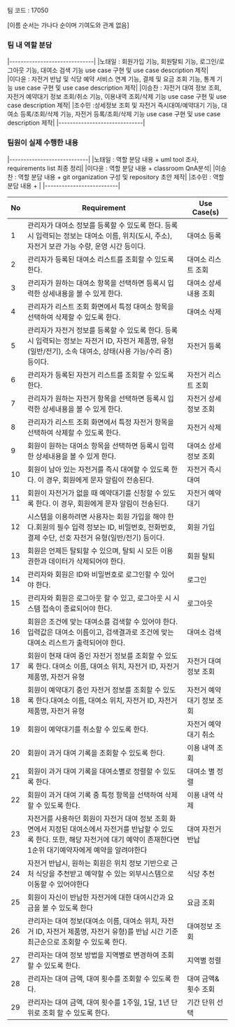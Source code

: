 팀 코드 : 17050

[이름 순서는 가나다 순이며 기여도와 관계 없음]


### 팀 내 역할 분담 
|------------------------------|
|노태일 : 회원가입 기능, 회원탈퇴 기능, 로그인/로그아웃 기능, 대여소 검색 기능  use case 구현 및 use case description 제작|  
|이다윤 : 자전거 반납 및 식당 예약 서비스 연계 기능, 결제 및 요금 조회 기능, 통계 기능 use case 구현 및 use case description 제작|
|이승찬 : 자전거 대여 정보 조회, 자전거 예약대기 정보 조회/취소 기능, 이용내역 조회/삭제 기능 use case 구현 및 use case description 제작|
|조수민 :상세정보 조회 및 자전거 즉시대여/예약대기 기능, 대여소 등록/조회/삭제 기능, 자전거 등록/조회/삭제 기능 use case 구현 및 use case description 제작|
|------------------------------|
### 팀원이 실제 수행한 내용
|----------------------------|
|노태일 : 역할 분담 내용 + uml tool 조사, requirements list 최종 정리|
|이다윤 : 역할 분담 내용 + classroom QnA분석|
|이승찬 : 역할 분담 내용 + git organization 구성 및 repository 초안 제작|
|조수민 : 역할 분담 내용 + |
|--------------------------|

| No  | Requirement                                                         | Use Case(s)                      |
|-----|---------------------------------------------------------------------|----------------------------------|
| 1   | 관리자가 대여소 정보를 등록할 수 있도록 한다. 등록 시 입력되는 정보는 대여소 이름, 위치(도시, 주소), 자전거 보관 가능 수량, 운영 시간 등이다.                        | 대여소 등록                      |
| 2   | 관리자가 등록된 대여소 리스트를 조회할 수 있도록 한다.                | 대여소 리스트 조회               |
| 3   | 관리자가 원하는 대여소 항목을 선택하면 등록시 입력한 상세내용을 볼 수 있게 한다.                    | 대여소 상세내용 조회             |
| 4   | 관리자가 리스트 조회 화면에서 특정 대여소 항목을 선택하여 삭제할 수 있도록 한다.     | 대여소 삭제                      |
| 5   | 관리자가 자전거 정보를 등록할 수 있도록 한다. 등록 시 입력되는 정보는 자전거 ID, 자전거 제품명, 유형(일반/전기), 소속 대여소, 상태(사용 가능/수리 중) 등이다.                        | 자전거 등록                      |
| 6   | 관리자가 등록된 자전거 리스트를 조회할 수 있도록 한다.                | 자전거 리스트 조회               |
| 7   | 관리자가 원하는 자전거 항목을 선택하면 등록시 입력한 상세내용을 볼 수 있게 한다. | 자전거 상세정보 조회             |
| 8   | 관리자가 리스트 조회 화면에서 특정 자전거 항목을 선택하여 삭제할 수 있도록 한다.     | 자전거 삭제                      |
| 9   | 회원이 원하는 대여소 항목을 선택하면 등록시 입력한 상세내용을 볼 수 있게 한다.                    | 대여소 상세정보 조회             |
| 10   | 회원이 남아 있는 자전거를 즉시 대여할 수 있도록 한다. 이 경우, 회원에게 문자 알림이 전송된다.                 | 자전거 즉시 대여                 |
| 11   | 회원이 자전거가 없을 때 예약대기를 신청할 수 있도록 한다. 이 경우, 회원에게 문자 알림이 전송된다.             | 자전거 예약 대기             |
| 12  | 시스템을 이용하려면 사용자는 회원 가입을 해야 한다.회원의 필수 입력 정보는 ID, 비밀번호, 전화번호, 결제 수단, 선호 자전거 유형(일반/전기) 등이다. | 회원 가입 |
| 13  | 회원은 언제든 탈퇴할 수 있으며, 탈퇴 시 모든 이용 권한과 데이터가 삭제되어야 한다. | 회원 탈퇴 |
| 14  | 관리자와 회원은 ID와 비밀번호로 로그인할 수 있어야 한다.          | 로그인 |
| 15  | 관리자와 회원은 로그아웃 할 수 있고, 로그아웃 시 시스템 접속이 종료되어야 한다.    | 로그아웃 |
|  16 | 회원은 조건에 맞는 대여소를 검색할 수 있어야 한다. 입력값은 대여소 이름이고, 검색결과로 조건에 맞는 대여소 리스트가 출력되어야 한다. | 대여소 검색 |
| 17  | 회원이 현재 대여 중인 자전거 정보를 조회할 수 있도록 한다. 대여소 이름, 대여소 위치, 자전거 ID, 자전거 제품명, 자전거 유형       | 자전거 대여 정보 조회            |
| 18  | 회원이 예약대기 중인 자전거 정보를 조회할 수 있도록 한다.대여소 이름, 대여소 위치, 자전거 ID, 자전거 제품명, 자전거 유형       | 자전거 예약대기 정보 조회        |
| 19  | 회원이 예약대기를 취소할 수 있도록 한다.                           | 자전거 예약대기 취소             |
| 20  | 회원이 과거 대여 기록을 조회할 수 있도록 한다.                      | 이용 내역 조회                   |
| 21  | 회원이 과거 대여 기록을 대여소별로 정렬할 수 있도록 한다.             | 대여소 별 정렬               |
| 22  | 회원이 과거 대여 기록 중 특정 항목을 선택하여 삭제할 수 있도록 한다.  | 이용 내역 삭제                   |
| 23  | 자전거를 사용하던 회원이 자전거 대여 정보 조회 화면에서 지정된 대여소에서 자전거를 반납할 수 있도록 한다. 또한, 해당 자전거에 대기 예약이 존재한다면 1순위 대기예약자에게 예약을 알려야한다    | 대여 자전거 반납   |
| 24  | 자전거 반납시, 원하는 회원은 위치 정보 기반으로 근처 식당을 추천받고 예약할 수 있는 외부시스템으로 이동할 수 있어야한다 | 식당 추천  |
| 25  | 회원이 자신이 반납한 자전거에 대한 대여시간과 요금을 볼 수 있도록 한다 | 요금 조회 |
| 26  | 관리자는 대여 정보(대여소 이름, 대여소 위치, 자전거 ID, 자전거 제품명, 자전거 유형)를 반납 시간 기준 최근순으로 조회할 수 있도록 한다. | 대여정보 조회  |
| 27  | 관리자는 대여 정보 방법을 지역별로 변경하여 조회 할 수 있도록 한다.  | 지역별 정렬 |
| 28  | 관리자는 대여 금액, 대여 횟수를 조회할 수 있도록 한다.  | 대여 금액&횟수 조회 |
| 29  | 관리자는 대여 금액, 대여 횟수를 1주일, 1달, 1년 단위로 조회 할 수 있도록 한다.  | 기간 단위 선택 |
